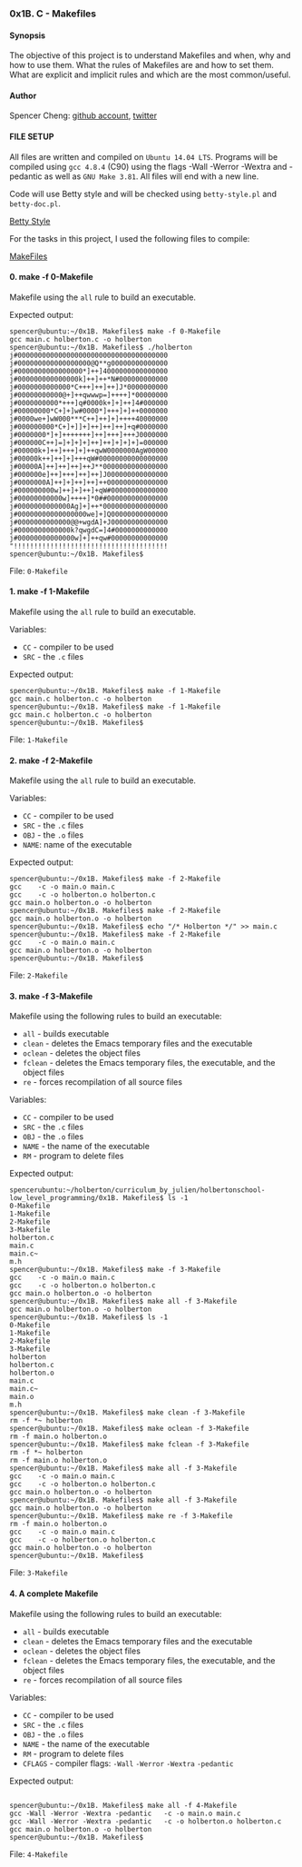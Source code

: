 ### 0x1B. C - Makefiles

#### Synopsis
The objective of this project is to understand Makefiles and when, why and how to use them. What the rules of Makefiles are and how to set them. What are explicit and implicit rules and which are the most common/useful.

#### Author
Spencer Cheng: [github account](https://github.com/spencerhcheng), [twitter](https://twitter.com/spencerhcheng)

#### FILE SETUP
All files are written and compiled on `Ubuntu 14.04 LTS`. Programs will be compiled using `gcc 4.8.4` (C90) using the flags -Wall -Werror -Wextra and -pedantic as well as `GNU Make 3.81`. All files will end with a new line.

Code will use Betty style and will be checked using `betty-style.pl` and `betty-doc.pl`.

<a href="https://github.com/holbertonschool/Betty">Betty Style</a>

For the tasks in this project, I used the following files to compile:

<a href ="https://github.com/holbertonschool/0x1B.c">MakeFiles</a>

#### 0. make -f 0-Makefile
Makefile using the `all` rule to build an executable.

Expected output:

```
spencer@ubuntu:~/0x1B. Makefiles$ make -f 0-Makefile 
gcc main.c holberton.c -o holberton
spencer@ubuntu:~/0x1B. Makefiles$ ./holberton 
j#0000000000000000000000000000000000000
j#000000000000000000@Q**g00000000000000
j#0000000000000000*]++]4000000000000000
j#000000000000000k]++]++*N#000000000000
j#0000000000000*C+++]++]++]J*0000000000
j#00000000000@+]++qwwwp=]++++]*00000000
j#0000000000*+++]q#0000k+]+]++]4#000000
j#00000000*C+]+]w#0000*]+++]+]++0000000
j#0000we+]wW000***C++]++]+]++++40000000
j#000000000*C+]+]]+]++]++]++]+q#0000000
j#0000000*]+]+++++++]++]+++]+++J0000000
j#000000C++]=]+]+]+]++]++]+]+]+]=000000
j#00000k+]++]+++]+]++qwW0000000AgW00000
j#00000k++]++]+]+++qW#00000000000000000
j#00000A]++]++]++]++J**0000000000000000
j#000000e]++]+++]++]++]J000000000000000
j#0000000A]++]+]++]++]++000000000000000
j#000000000w]++]+]++]+qW#00000000000000
j#00000000000w]++++]*0##000000000000000
j#0000000000000Ag]+]++*0000000000000000
j#00000000000000000we]+]Q00000000000000
j#0000000000000@@+wgdA]+J00000000000000
j#0000000000000k?qwgdC=]4#0000000000000
j#00000000000000w]+]++qw#00000000000000
"!!!!!!!!!!!!!!!!!!!!!!!!!!!!!!!!!!!!!!
spencer@ubuntu:~/0x1B. Makefiles$ 
```
File: `0-Makefile`

#### 1. make -f 1-Makefile
Makefile using the `all` rule to build an executable.

Variables:
* `CC` - compiler to be used
* `SRC` - the `.c` files

Expected output:
```
spencer@ubuntu:~/0x1B. Makefiles$ make -f 1-Makefile
gcc main.c holberton.c -o holberton
spencer@ubuntu:~/0x1B. Makefiles$ make -f 1-Makefile
gcc main.c holberton.c -o holberton
spencer@ubuntu:~/0x1B. Makefiles$
```

File: `1-Makefile`

#### 2. make -f 2-Makefile
Makefile using the `all` rule to build an executable.

Variables:
* `CC` - compiler to be used
* `SRC` - the `.c` files
* `OBJ` - the `.o` files
* `NAME`: name of the executable

Expected output:
```
spencer@ubuntu:~/0x1B. Makefiles$ make -f 2-Makefile
gcc    -c -o main.o main.c
gcc    -c -o holberton.o holberton.c
gcc main.o holberton.o -o holberton
spencer@ubuntu:~/0x1B. Makefiles$ make -f 2-Makefile
gcc main.o holberton.o -o holberton
spencer@ubuntu:~/0x1B. Makefiles$ echo "/* Holberton */" >> main.c
spencer@ubuntu:~/0x1B. Makefiles$ make -f 2-Makefile
gcc    -c -o main.o main.c
gcc main.o holberton.o -o holberton
spencer@ubuntu:~/0x1B. Makefiles$ 
```

File: `2-Makefile`

#### 3. make -f 3-Makefile
Makefile using the following rules to build an executable:
* `all` - builds executable
* `clean` - deletes the Emacs temporary files and the executable
* `oclean` - deletes the object files
* `fclean` - deletes the Emacs temporary files, the executable, and the object files
* `re` - forces recompilation of all source files

Variables:
* `CC` - compiler to be used
* `SRC` - the `.c` files
* `OBJ` - the `.o` files
* `NAME` - the name of the executable
* `RM` - program to delete files

Expected output:

```
spencerubuntu:~/holberton/curriculum_by_julien/holbertonschool-low_level_programming/0x1B. Makefiles$ ls -1
0-Makefile
1-Makefile
2-Makefile
3-Makefile
holberton.c
main.c
main.c~
m.h
spencer@ubuntu:~/0x1B. Makefiles$ make -f 3-Makefile
gcc    -c -o main.o main.c
gcc    -c -o holberton.o holberton.c
gcc main.o holberton.o -o holberton
spencer@ubuntu:~/0x1B. Makefiles$ make all -f 3-Makefile
gcc main.o holberton.o -o holberton
spencer@ubuntu:~/0x1B. Makefiles$ ls -1
0-Makefile
1-Makefile
2-Makefile
3-Makefile
holberton
holberton.c
holberton.o
main.c
main.c~
main.o
m.h
spencer@ubuntu:~/0x1B. Makefiles$ make clean -f 3-Makefile 
rm -f *~ holberton
spencer@ubuntu:~/0x1B. Makefiles$ make oclean -f 3-Makefile 
rm -f main.o holberton.o
spencer@ubuntu:~/0x1B. Makefiles$ make fclean -f 3-Makefile 
rm -f *~ holberton
rm -f main.o holberton.o
spencer@ubuntu:~/0x1B. Makefiles$ make all -f 3-Makefile
gcc    -c -o main.o main.c
gcc    -c -o holberton.o holberton.c
gcc main.o holberton.o -o holberton
spencer@ubuntu:~/0x1B. Makefiles$ make all -f 3-Makefile
gcc main.o holberton.o -o holberton
spencer@ubuntu:~/0x1B. Makefiles$ make re -f 3-Makefile
rm -f main.o holberton.o
gcc    -c -o main.o main.c
gcc    -c -o holberton.o holberton.c
gcc main.o holberton.o -o holberton
spencer@ubuntu:~/0x1B. Makefiles$ 
```

File: `3-Makefile`

#### 4. A complete Makefile

Makefile using the following rules to build an executable:
* `all` - builds executable
* `clean` - deletes the Emacs temporary files and the executable
* `oclean` - deletes the object files
* `fclean` - deletes the Emacs temporary files, the executable, and the object files
* `re` - forces recompilation of all source files

Variables:
* `CC` - compiler to be used
* `SRC` - the `.c` files
* `OBJ` - the `.o` files
* `NAME` - the name of the executable
* `RM` - program to delete files
* `CFLAGS` - compiler flags: `-Wall` `-Werror` `-Wextra` `-pedantic`

Expected output:

```

spencer@ubuntu:~/0x1B. Makefiles$ make all -f 4-Makefile
gcc -Wall -Werror -Wextra -pedantic   -c -o main.o main.c
gcc -Wall -Werror -Wextra -pedantic   -c -o holberton.o holberton.c
gcc main.o holberton.o -o holberton
spencer@ubuntu:~/0x1B. Makefiles$ 
```

File: `4-Makefile`
